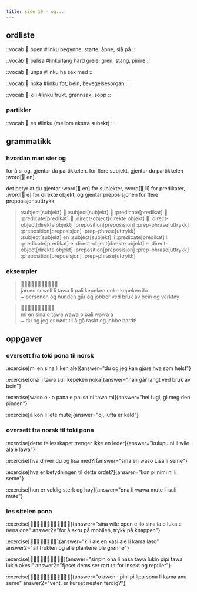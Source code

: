 ```yaml
---
title: side 19 - og... 
---
```

## ordliste

::vocab
󱥇 open
#linku
begynne, starte; åpne; slå på
::

::vocab
󱥊 palisa
#linku
lang hard greie; gren, stang, pinne
::

::vocab
󱥯 unpa
#linku
ha sex med
::

::vocab
󱥃 noka
#linku
fot, bein, bevegelsesorgan
::

::vocab
󱤚 kili
#linku
frukt, grønnsak, sopp
::

### partikler

::vocab
󱤊 en
#linku
(mellom ekstra subekt)
::

## grammatikk
### hvordan man sier og

for å si og, gjentar du partikkelen. for flere subjekt, gjentar du partikkelen :word[󱤊 en].

det betyr at du gjentar :word[󱤊 en] for subjekter, :word[󱤧 li] for predikater, :word[󱤉 e] for direkte objekt, og gjentar preposisjonen for flere preposisjonsuttrykk. 

> :subject[subjekt] 󱤊 :subject[subjekt] 󱤧 :predicate[predikat] 󱤧 :predicate[predikat] 󱤊 :direct-object[direkte objekt] 󱤊 :direct-object[direkte objekt] :preposition[preposisjon] :prep-phrase[uttrykk] :preposition[preposisjon] :prep-phrase[uttrykk] \
> :subject[subjekt] en :subject[subjekt] li :predicate[predikat] li :predicate[predikat] e :direct-object[direkte objekt] e :direct-object[direkte objekt] :preposition[preposisjon] :prep-phrase[uttrykk] :preposition[preposisjon] :prep-phrase[uttrykk]

### eksempler

> 󱤑󱤊󱥢󱤧󱥩󱤧󱥉󱤙󱥃󱤙󱤎 \
> jan en soweli li tawa li pali kepeken noka kepeken ilo \
> ~ personen og hunden går og jobber ved bruk av bein og verktøy

> 󱤴󱤊󱥞󱥄󱥩󱥵󱥄󱥉󱥵󱤀 \
> mi en sina o tawa wawa o pali wawa a \
> ~ du og jeg er nødt til å gå raskt og jobbe hardt!

## oppgaver
### oversett fra toki pona til norsk 
:exercise[mi en sina li ken ale]{answer="du og jeg kan gjøre hva som helst"}

:exercise[ona li tawa suli kepeken noka]{answer="han går langt ved bruk av bein"}

:exercise[waso o · o pana e palisa ni tawa mi]{answer="hei fugl, gi meg den pinnen"}

:exercise[a kon li lete mute]{answer="oj, lufta er kald"}

### oversett fra norsk til toki pona
:exercise[dette fellesskapet trenger ikke en leder]{answer="kulupu ni li wile ala e lawa"}

:exercise[hva driver du og lisa med?]{answer="sina en waso Lisa li seme"}

:exercise[hva er betydningen til dette ordet?]{answer="kon pi nimi ni li seme"}

:exercise[hun er veldig sterk og høy]{answer="ona li wawa mute li suli mute"}

### les sitelen pona
:exercise[󱥞󱥷󱥇󱤉󱤎󱥞󱤡󱥄󱤭󱤉󱥀󱥆]{answer="sina wile open e ilo sina la o luka e nena ona" answer2="for å skru på mobilen, trykk på knappen"}

:exercise[󱤚󱤄󱤊󱤗󱤄󱤧󱤖󱤣]{answer="kili ale en kasi ale li kama laso" answer2="all frukten og alle plantene ble grønne"}

:exercise[󱥟󱥆󱤧󱤾󱥩󱤮󱥑󱥩󱤮󱤁]{answer="sinpin ona li nasa tawa lukin pipi tawa lukin akesi" answer2="fjeset dems ser rart ut for insekt og reptiler"}

:exercise[󱥄󱤈󱦜󱥐󱥍󱤪󱥡󱥁󱤧󱤖󱤇󱥙]{answer="o awen · pini pi lipu sona li kama anu seme" answer2="vent. er kurset nesten ferdig?"}